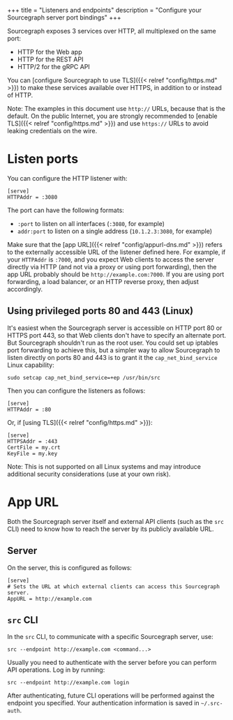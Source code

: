 +++
title = "Listeners and endpoints"
description = "Configure your Sourcegraph server port bindings"
+++

Sourcegraph exposes 3 services over HTTP, all multiplexed on the
same port:

* HTTP for the Web app
* HTTP for the REST API
* HTTP/2 for the gRPC API

You can [configure Sourcegraph to use TLS]({{< relref
"config/https.md" >}}) to make these services available over HTTPS,
in addition to or instead of HTTP.

Note: The examples in this document use `http://` URLs, because that is the
default. On the public Internet, you are strongly recommended to
[enable TLS]({{< relref "config/https.md" >}}) and use `https://` URLs
to avoid leaking credentials on the wire.

# Listen ports

You can configure the HTTP listener with:

```
[serve]
HTTPAddr = :3080
```

The port can have the following formats:

* `:port` to listen on all interfaces (`:3080`, for example)
* `addr:port` to listen on a single address (`10.1.2.3:3080`, for example)

Make sure that the [app URL]({{< relref "config/appurl-dns.md" >}})
refers to the externally accessible URL of the listener defined
here. For example, if your `HTTPAddr` is `:7000`, and you expect Web
clients to access the server directly via HTTP (and not via a proxy or
using port forwarding), then the app URL probably should be
`http://example.com:7000`. If you are using port forwarding, a load
balancer, or an HTTP reverse proxy, then adjust accordingly.

## Using privileged ports 80 and 443 (Linux)

It's easiest when the Sourcegraph server is accessible on HTTP port 80
or HTTPS port 443, so that Web clients don't have to specify an
alternate port. But Sourcegraph shouldn't run as the root user. You
could set up iptables port forwarding to achieve this, but a simpler
way to allow Sourcegraph to listen directly on ports 80 and 443 is to
grant it the `cap_net_bind_service` Linux capability:

```
sudo setcap cap_net_bind_service=+ep /usr/bin/src
```

Then you can configure the listeners as follows:

```
[serve]
HTTPAddr = :80
```

Or, if [using TLS]({{< relref "config/https.md" >}}):

```
[serve]
HTTPSAddr = :443
CertFile = my.crt
KeyFile = my.key
```

Note: This is not supported on all Linux systems and may introduce
additional security considerations (use at your own risk).


# App URL

Both the Sourcegraph server itself and external API clients (such as
the `src` CLI) need to know how to reach the server by its publicly
available URL.

## Server

On the server, this is configured as follows:

```
[serve]
# Sets the URL at which external clients can access this Sourcegraph server.
AppURL = http://example.com
```

## `src` CLI

In the `src` CLI, to communicate with a specific Sourcegraph server, use:

```
src --endpoint http://example.com <command...>
```

Usually you need to authenticate with the server before you can
perform API operations. Log in by running:

```
src --endpoint http://example.com login
```

After authenticating, future CLI operations will be performed against
the endpoint you specified. Your authentication information is saved
in `~/.src-auth`.
